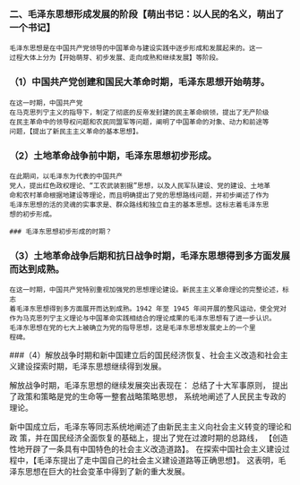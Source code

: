 ### 二、毛泽东思想形成发展的阶段【萌出书记：以人民的名义，萌出了一个书记】
    毛泽东思想是在中国共产党领导的中国革命与建设实践中逐步形成和发展起来的。这一
    过程大体上分为【开始萌芽、初步发展、走向成熟和继续发展】等阶段。

### （1）中国共产党创建和国民大革命时期，毛泽东思想开始萌芽。
    在这一时期，中国共产党
    在马克思列宁主义的指导下，制定了彻底的反帝发封建的民主革命纲领，提出了无产阶级
    在民主革命中的领导权问题和农民同盟军等问题，阐明了中国革命的对象、动力和前途等
    问题，【提出了新民主主义革命的基本思想】。
### （2）土地革命战争前中期，毛泽东思想初步形成。
    在此期间，以毛泽东为代表的中国共产
    党人，提出红色政权理论、“工农武装割据”思想，以及人民军队建设、党的建设、土地革
    命和农村革命根据地建设等理论，而且明确提出了党的思想路线问题，并初步阐述了作为
    毛泽东思想的活的灵魂的实事求是、群众路线和独立自主的基本思想。这标志着毛泽东思
    想的初步形成。

    ### 毛泽东思想初步形成的时期？

### （3）土地革命战争后期和抗日战争时期，毛泽东思想得到多方面发展而达到成熟。
    在这一时期，中国共产党特别重视加强党的思想理论建设。新民主主义革命理论的完整论述，标志
    着毛泽东思想得到多方面展开而达到成熟。1942 年至 1945 年间开展的整风运动，使全党对
    作为马克思列宁主义理论与中国革命实践相结合的理论成果的毛泽东思想有了进一步认识。
    毛泽东思想在党的七大上被确立为党的指导思想，这是毛泽东思想发展史上的一个里
    程碑。

###（4）解放战争时期和新中国建立后的国民经济恢复、社会主义改造和社会主义建设探索时期，毛泽东思想继续得到发展。

解放战争时期，毛泽东思想的继续发展突出表现在：
    总结了十大军事原则，
    提出了政策和策略是党的生命等一整套战略策略思想，
    系统地阐述了人民民主专政的理论。

新中国成立后，毛泽东等同志系统地阐述了由新民主主义向社会主义转变的理论和政
策，并在国民经济全面恢复的基础上，提出了党在过渡时期的总路线，
【创造性地开辟了一条具有中国特色的社会主义改造道路】。
在探索中国社会主义建设过程中，【毛泽东提出了走中国自己的社会主义建设道路等正确思想】。
这表明，毛泽东思想在巨大的社会变革中得到了新的重大发展。
